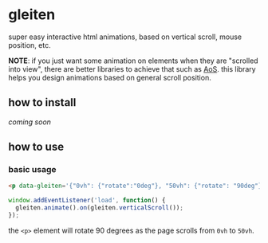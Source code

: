 # gleiten

super easy interactive html animations, based on vertical scroll, mouse position, etc.

**NOTE**: if you just want some animation on elements when they are "scrolled into view", there are better libraries to achieve that such as [AoS](https://michalsnik.github.io/aos/). this library helps you design animations based on general scroll position.

## how to install

_coming soon_

## how to use

### basic usage

```html
<p data-gleiten='{"0vh": {"rotate":"0deg"}, "50vh": {"rotate": "90deg"}}'>hellow</p>
```
```javascript
window.addEventListener('load', function() {
  gleiten.animate().on(gleiten.verticalScroll());
});
```

the `<p>` element will rotate 90 degrees as the page scrolls from `0vh` to `50vh`.
